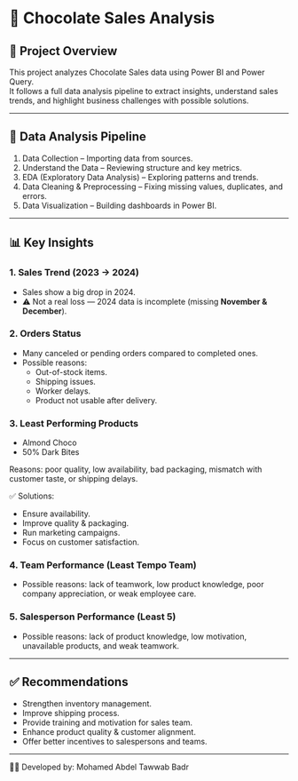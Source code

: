 # 🍫 Chocolate Sales Analysis  

## 📌 Project Overview  
This project analyzes Chocolate Sales data using Power BI and Power Query.  
It follows a full data analysis pipeline to extract insights, understand sales trends, and highlight business challenges with possible solutions.  

---

## 🔄 Data Analysis Pipeline  
1. Data Collection – Importing data from sources.  
2. Understand the Data – Reviewing structure and key metrics.  
3. EDA (Exploratory Data Analysis) – Exploring patterns and trends.  
4. Data Cleaning & Preprocessing – Fixing missing values, duplicates, and errors.  
5. Data Visualization – Building dashboards in Power BI.  

---

## 📊 Key Insights  

### 1. Sales Trend (2023 → 2024)  
- Sales show a big drop in 2024.  
- ⚠️ Not a real loss — 2024 data is incomplete (missing **November & December**).  

### 2. Orders Status  
- Many canceled or pending orders compared to completed ones.  
- Possible reasons:  
  - Out-of-stock items.  
  - Shipping issues.  
  - Worker delays.  
  - Product not usable after delivery.  

### 3. Least Performing Products  
- Almond Choco  
- 50% Dark Bites  

Reasons: poor quality, low availability, bad packaging, mismatch with customer taste, or shipping delays.  

✅ Solutions:  
- Ensure availability.  
- Improve quality & packaging.  
- Run marketing campaigns.  
- Focus on customer satisfaction.  

### 4. Team Performance (Least Tempo Team)  
- Possible reasons: lack of teamwork, low product knowledge, poor company appreciation, or weak employee care.  

### 5. Salesperson Performance (Least 5)  
- Possible reasons: lack of product knowledge, low motivation, unavailable products, and weak teamwork.  

---

## ✅ Recommendations  
- Strengthen inventory management.  
- Improve shipping process.  
- Provide training and motivation for sales team.  
- Enhance product quality & customer alignment.  
- Offer better incentives to salespersons and teams.  

---

👨‍💻 Developed by: Mohamed Abdel Tawwab Badr
